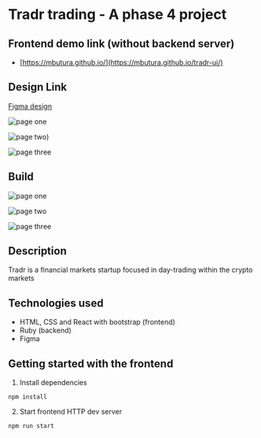 # Tradr trading - A phase 4 project

## Frontend demo link (without backend server)

- [https://mbutura.github.io/](https://mbutura.github.io/tradr-ui/)

## Design Link

[Figma design](https://www.figma.com/file/0HSiGl3dc1WXkCLbLAWgU4/TradR-startup?node-id=10-52)

![page one](https://drive.google.com/uc?export=download&id=1JGpOLb_u5pAWqozJJf1hvdQztFQVQAP9)

![page two](https://drive.google.com/uc?export=download&id=17XIfcTvkMKuMUiB4qYKIGACElxcqPmuP))

![page three](https://drive.google.com/uc?export=download&id=11VH42_LjYTjB7i3lHPjYBNT3RL4c8FTc)

## Build

![page one](https://drive.google.com/uc?export=download&id=1mz3WltC4nEg9JqoydLTdeBaYHrxQOSJ2)

![page two](https://drive.google.com/uc?export=download&id=1LWjJAPy-u0NsIx-j-nDwnENY2CJfujmH)

![page three](https://drive.google.com/uc?export=download&id=1KlB20N-UCG6xA3hWLeOuxonuFskG5VSf)

## Description

Tradr is a financial markets startup focused in day-trading within the crypto markets

## Technologies used

- HTML, CSS and React with bootstrap (frontend)
- Ruby (backend)
- Figma

## Getting started with the frontend

1. Install dependencies

`npm install`

2. Start frontend HTTP dev server

`npm run start`


